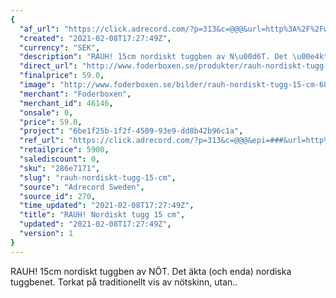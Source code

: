```yaml
---
{
  "af_url": "https://click.adrecord.com/?p=313&c=@@@&url=http%3A%2F%2Fwww.foderboxen.se%2Fprodukter%2Frauh-nordiskt-tugg-15-cm%2C685",
  "created": "2021-02-08T17:27:49Z",
  "currency": "SEK",
  "description": "RAUH! 15cm nordiskt tuggben av N\u00d6T. Det \u00e4kta (och enda) nordiska tuggbenet. Torkat p\u00e5 traditionellt vis av n\u00f6tskinn, utan..",
  "direct_url": "http://www.foderboxen.se/produkter/rauh-nordiskt-tugg-15-cm,685",
  "finalprice": 59.0,
  "image": "http://www.foderboxen.se/bilder/rauh-nordiskt-tugg-15-cm-685.png",
  "merchant": "Foderboxen",
  "merchant_id": 46146,
  "onsale": 0,
  "price": 59.0,
  "project": "6be1f25b-1f2f-4509-93e9-dd8b42b96c1a",
  "ref_url": "https://click.adrecord.com/?p=313&c=@@@&epi=###&url=http%3A%2F%2Fwww.foderboxen.se%2Fprodukter%2Frauh-nordiskt-tugg-15-cm%2C685",
  "retailprice": 5900,
  "salediscount": 0,
  "sku": "286e7171",
  "slug": "rauh-nordiskt-tugg-15-cm",
  "source": "Adrecord Sweden",
  "source_id": 270,
  "time_updated": "2021-02-08T17:27:49Z",
  "title": "RAUH! Nordiskt tugg 15 cm",
  "updated": "2021-02-08T17:27:49Z",
  "version": 1
}
---
```


<p> RAUH! 15cm nordiskt tuggben av NÖT. Det äkta (och enda) nordiska tuggbenet. Torkat på traditionellt vis av nötskinn, utan..</p>
